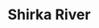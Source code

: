 ---
title: "Shirka River"
title_bn: "শিরকা নদী"
description: "It started flowing from Narkel Beel of Sunamganj Sadar Upazilla and flows upto Noanagar."
---